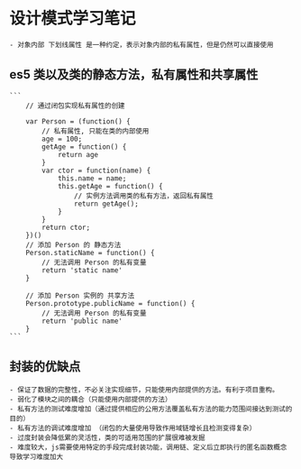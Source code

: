 
# 设计模式学习笔记

    - 对象内部 下划线属性 是一种约定，表示对象内部的私有属性，但是仍然可以直接使用

## es5 类以及类的静态方法，私有属性和共享属性

    ```
        // 通过闭包实现私有属性的创建

        var Person = (function() {
            // 私有属性, 只能在类的内部使用
            age = 100;
            getAge = function() {
                return age
            }
            var ctor = function(name) {
                this.name = name;
                this.getAge = function() {
                    // 实例方法调用类的私有方法，返回私有属性
                    return getAge();
                }
            }
            return ctor;
        })()
        // 添加 Person 的 静态方法
        Person.staticName = function() {
            // 无法调用 Person 的私有变量
            return 'static name'
        }

        // 添加 Person 实例的 共享方法
        Person.prototype.publicName = function() {
            // 无法调用 Person 的私有变量
            return 'public name'
        }
    ```

## 封装的优缺点

    - 保证了数据的完整性，不必关注实现细节，只能使用内部提供的方法。有利于项目重构。
    - 弱化了模块之间的耦合（只能使用内部提供的方法）
    - 私有方法的测试难度增加（通过提供相应的公用方法覆盖私有方法的能力范围间接达到测试的目的）
    - 私有方法的调试难度增加 （闭包的大量使用导致作用域链增长且检测变得复杂）
    - 过度封装会降低累的灵活性，类的可适用范围的扩展很难被发掘
    - 难度较大，js需要使用特定的手段完成封装功能，调用链、定义后立即执行的匿名函数概念导致学习难度加大
